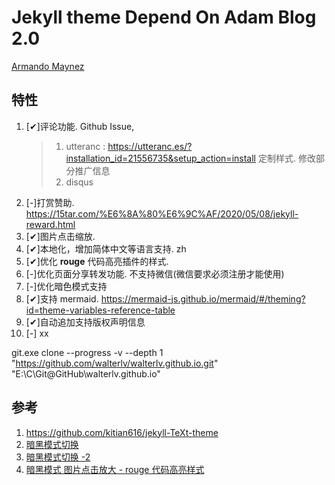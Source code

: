 # Jekyll theme Depend On Adam Blog 2.0

[Armando Maynez](https://github.com/the-mvm/the-mvm.github.io)

## 特性

1. [✔]评论功能. Github Issue,
   > 1. utteranc : https://utteranc.es/?installation_id=21556735&setup_action=install 定制样式. 修改部分推广信息
   > 2. disqus
2. [-]打赏赞助. https://15tar.com/%E6%8A%80%E6%9C%AF/2020/05/08/jekyll-reward.html
3. [✔]图片点击缩放.
4. [✔]本地化，增加简体中文等语言支持. zh
5. [✔]优化 **rouge** 代码高亮插件的样式.
6. [-]优化页面分享转发功能. 不支持微信(微信要求必须注册才能使用)
7. [-]优化暗色模式支持
8. [✔]支持 mermaid. https://mermaid-js.github.io/mermaid/#/theming?id=theme-variables-reference-table
9. [✔]自动追加支持版权声明信息
10. [-] xx

git.exe clone --progress -v --depth 1 "https://github.com/walterlv/walterlv.github.io.git" "E:\C\Git@GitHub\walterlv.github.io"

## 参考

1. https://github.com/kitian616/jekyll-TeXt-theme
2. [暗黑模式切换](https://github.com/mmistakes/minimal-mistakes/discussions/2033#discussioncomment-460914)
3. [暗黑模式切换 -2](https://derekkedziora.com/blog/dark-mode)
4. [暗黑模式 图片点击放大 - rouge 代码高亮样式](https://blog.walterlv.com/post/create-click-to-zoom-image-for-web-pages.html)
